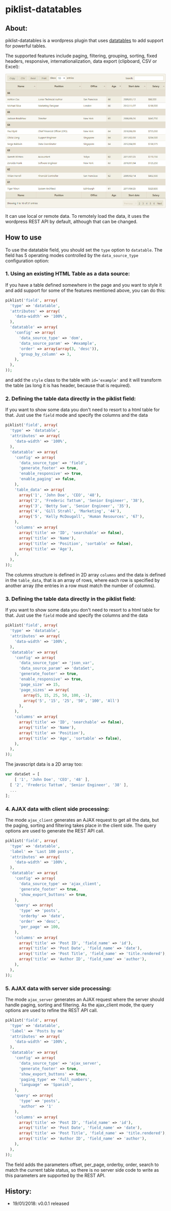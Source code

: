 
# piklist-datatables

## About:

piklist-datatables is a wordpress plugin that uses [datatables](https://datatables.net) to add support for powerful tables.

The supported features include paging, filtering, grouping, sorting, fixed headers, responsive, internationalization, data export (clipboard, CSV or Excel):

![Example of piklist-datatables in action](https://raw.githubusercontent.com/manutiedra/piklist-datatables/master/piklist-datatables.jpg)

It can use local or remote data. To remotely load the data, it uses the wordpress REST API by default, although that can be changed.

## How to use

To use the datatable field, you should set the ```type``` option to ```datatable```.
The field has 5 operating modes controlled by the ```data_source_type``` configuration option:

### 1. Using an existing HTML Table as a data source:
If you have a table defined somewhere in the page and you want to style it and add support for some of the features mentioned above, you can do this: 
```php
piklist('field', array(
  'type' => 'datatable',
  'attributes' => array(
    'data-width' => '100%',
  ),
  'datatable' => array(
    'config' => array(
      'data_source_type' => 'dom',
      'data_source_param' => '#example',
      'order' => array(array(3, 'desc')),
      'group_by_column' => 3,
    ),
  ),
));
```
and add the ```style``` class to the table with ```id='example'``` and it will transform the table (as long it is has header, because that is required).

### 2. Defining the table data directly in the piklist field:
If you want to show some data you don't need to resort to a html table for that. Just use the ```field``` mode and specify the columns and the data
```php
piklist('field', array(
  'type' => 'datatable',
  'attributes' => array(
    'data-width' => '100%',
  ),
  'datatable' => array(
    'config' => array(
      'data_source_type' => 'field',
      'generate_footer' => true,
      'enable_responsive' => true,
      'enable_paging' => false,
    ),
    'table_data' => array(
      array('1', 'John Doe', 'CEO', '48'),
      array('2', 'Frederic Tattum', 'Senior Engineer', '38'),
      array('3', 'Betty Sue', 'Senior Engineer', '35'),
      array('4', 'Gill Strahl', 'Marketing', '44'),
      array('5', 'Kelly McDougall', 'Human Resources', '67'),
    ),
    'columns' => array(
      array('title' => 'ID', 'searchable' => false),
      array('title' => 'Name'),
      array('title' => 'Position', 'sortable' => false),
      array('title' => 'Age'),
    ),
  ),
));
```
The columns structure  is defined in 2D array ```columns``` and the data is defined in the ```table_data```, that is an array of rows, where each row is specified by another array (the entries in a row must match the number of columns).

### 3. Defining the table data directly in the piklist field:
If you want to show some data you don't need to resort to a html table for that. Just use the ```field``` mode and specify the columns and the data
```php
piklist('field', array(
  'type' => 'datatable',
  'attributes' => array(
    'data-width' => '100%',
  ),
  'datatable' => array(
    'config' => array(
      'data_source_type' => 'json_var',
      'data_source_param' => 'dataSet',
      'generate_footer' => true,
      'enable_responsive' => true,
      'page_size' => 15,
      'page_sizes' => array(
        array(5, 15, 25, 50, 100, -1),
        array('5', '15', '25', '50', '100', 'All')
      ),
    ),
    'columns' => array(
      array('title' => 'ID', 'searchable' => false),
      array('title' => 'Name'),
      array('title' => 'Position'),
      array('title' => 'Age', 'sortable' => false),
    ),
  ),
));
```
The javascript data is a 2D array too:
```javascript
var dataSet = [
    [ '1', 'John Doe', 'CEO', '48' ],
  [ '2', 'Frederic Tattum', 'Senior Engineer', '38' ],
  ...
];
```
### 4. AJAX data with client side processing:
The mode ```ajax_client``` generates an AJAX request to get all the data, but the paging, sorting and filtering takes place in the client side. The query options are used to generate the REST API call.

```php
piklist('field', array(
  'type' => 'datatable',
  'label' => 'Last 100 posts',
  'attributes' => array(
    'data-width' => '100%',
  ),
  'datatable' => array(
    'config' => array(
      'data_source_type' => 'ajax_client',      
      'generate_footer' => true,
      'show_export_buttons' => true,
    ),
    'query' => array(
      'type' => 'posts',
      'orderby' => 'date',
      'order' => 'desc',
      'per_page' => 100,
    ),
    'columns' => array(
      array('title' => 'Post ID', 'field_name' => 'id'),
      array('title' => 'Post Date', 'field_name' => 'date'),
      array('title' => 'Post Title', 'field_name' => 'title.rendered'),
      array('title' => 'Author ID', 'field_name' => 'author'),
    ),
  ),
));
```
### 5. AJAX data with server side processing:
The mode ```ajax_server``` generates an AJAX request where the server should handle paging, sorting and filtering. As the ajax_client mode, the query options are used to refine the REST API call.
```php
piklist('field', array(
  'type' => 'datatable',
  'label' => 'Posts by me'
  'attributes' => array(
    'data-width' => '100%',
  ),
  'datatable' => array(
    'config' => array(
      'data_source_type' => 'ajax_server',
      'generate_footer' => true,
      'show_export_buttons' => true,
      'paging_type' => 'full_numbers',
      'language' => 'Spanish',
    ),
    'query' => array(
      'type' => 'posts',
      'author' => '1'
    ),
    'columns' => array(
      array('title' => 'Post ID', 'field_name' => 'id'),
      array('title' => 'Post Date', 'field_name' => 'date'),
      array('title' => 'Post Title', 'field_name' => 'title.rendered'),
      array('title' => 'Author ID', 'field_name' => 'author'),
    ),
  ),
));
```
The field adds the parameters offset, per_page, orderby, order, search to match the current table status, so there is no server side code to write as this parameters are supported by the REST API. 

## History:
* 19/01/2018: v0.0.1 released
